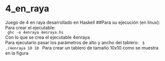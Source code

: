 # 4_en_raya
Juego de 4 en raya desarrollado en Haskell
##Para su ejecución (en linux):
Para crear el ejecutable:  
` ghc -o 4enraya 4enraya.hs`  
Con lo que se crea el ejecutable 4enraya  
Para ejecutarlo pasar los parámetros de alto y ancho del tablero:  
`$ ./4enraya 10 10 ` Para crear un tablero de tamaño 10x10 como se muestra en la figura  

